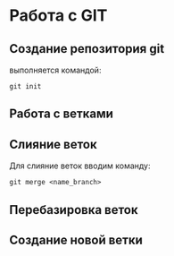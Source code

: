 # Работа с GIT
## Создание репозитория git
выполняется командой:
```
git init
```
## Работа с ветками

## Слияние веток 

Для слияние веток вводим команду:

```
git merge <name_branch>
```

## Перебазировка веток

## Cоздание новой ветки